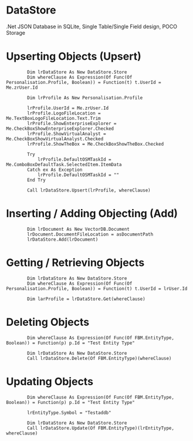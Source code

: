 # DataStore
.Net JSON Database in SQLite, Single Table/Single Field design, POCO Storage


# Upserting Objects (Upsert)

            Dim lrDataStore As New DataStore.Store
            Dim whereClause As Expression(Of Func(Of Personalisation.Profile, Boolean)) = Function(t) t.UserId = Me.zrUser.Id

            Dim lrProfile As New Personalisation.Profile

            lrProfile.UserId = Me.zrUser.Id
            lrProfile.LogoFileLocation = Me.TextBoxLogoFileLocation.Text.Trim
            lrProfile.ShowEnterpriseExplorer = Me.CheckBoxShowEnterpriseExplorer.Checked
            lrProfile.ShowVirtualAnalyst = Me.CheckBoxShowVirtualAnalyst.Checked
            lrProfile.ShowTheBox = Me.CheckBoxShowTheBox.Checked

            Try
                lrProfile.DefaultOSMTaskId = Me.ComboBoxDefaultTask.SelectedItem.ItemData
            Catch ex As Exception
                lrProfile.DefaultOSMTaskId = ""
            End Try

            Call lrDataStore.Upsert(lrProfile, whereClause)

# Inserting / Adding Objecting (Add)

            Dim lrDocument As New VectorDB.Document
            lrDocument.DocumentFileLocation = asDocumentPath
            lrDataStore.Add(lrDocument)

# Getting / Retrieving Objects

            Dim lrDataStore As New DataStore.Store
            Dim whereClause As Expression(Of Func(Of Personalisation.Profile, Boolean)) = Function(t) t.UserId = lrUser.Id

            Dim larProfile = lrDataStore.Get(whereClause)

# Deleting Objects

            Dim whereClause As Expression(Of Func(Of FBM.EntityType, Boolean)) = Function(p) p.Id = "Test Entity Type"

            Dim lrDataStore As New DataStore.Store
            Call lrDataStore.Delete(Of FBM.EntityType)(whereClause)

# Updating Objects

            Dim whereClause As Expression(Of Func(Of FBM.EntityType, Boolean)) = Function(p) p.Id = "Test Entity Type"

            lrEntityType.Symbol = "Testaddb"

            Dim lrDataStore As New DataStore.Store
            Call lrDataStore.Update(Of FBM.EntityType)(lrEntityType, whereClause)


